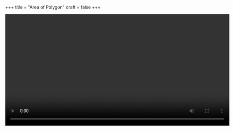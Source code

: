 +++
title = "Area of Polygon"
draft = false
+++

<video id="my-video" controls preload="auto" width="720" data-setup="playbackRates: [0.5,1,1.5,2]">

<source type="video/mp4" src="/videos/AreaOfPolygon.mp4"}></source>

</video>
